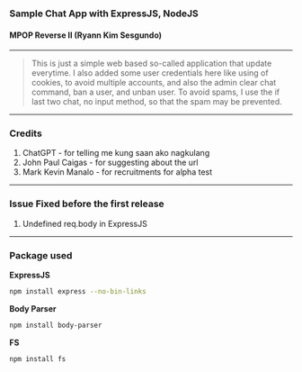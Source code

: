 ### Sample Chat App with ExpressJS, NodeJS
#### MPOP Reverse II (Ryann Kim Sesgundo)
---
> This is just a simple web based so-called application that update everytime. I also added some user credentials here like using of cookies, to avoid multiple accounts, and also the admin clear chat command, ban a user, and unban user. To avoid spams, I use the if last two chat, no input method, so that the spam may be prevented.
---
### Credits
1. ChatGPT - for telling me kung saan ako nagkulang
2. John Paul Caigas - for suggesting about the url
3. Mark Kevin Manalo - for recruitments for alpha test

---
### Issue Fixed before the first release
1. Undefined req.body in ExpressJS

---
### Package used

**ExpressJS**
```Bash
npm install express --no-bin-links
```

**Body Parser**
```Bash
npm install body-parser
```

**FS**
```Bash
npm install fs
```